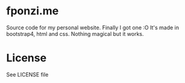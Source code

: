 # fponzi.me
Source code for my personal website. Finally I got one :O
It's made in bootstrap4, html and css. Nothing magical but it works.

# License
See LICENSE file
